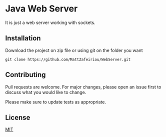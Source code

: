 # Java Web Server

It is just a web server working with sockets.

## Installation

Download the project on zip file or using git on the folder you want
```git
git clone https://github.com/MattZafeiriou/WebServer.git
```

## Contributing
Pull requests are welcome. For major changes, please open an issue first to discuss what you would like to change.

Please make sure to update tests as appropriate.

## License
[MIT](https://choosealicense.com/licenses/mit/)
